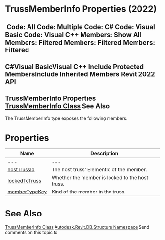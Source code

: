 # TrussMemberInfo Properties (2022)

﻿
 Code: All Code: Multiple Code: C# Code: Visual Basic Code: Visual C++  Members: Show All Members: Filtered Members: Filtered Members: Filtered   
---  
C#Visual BasicVisual C++
Include Protected MembersInclude Inherited Members
Revit 2022 API  
---  
TrussMemberInfo Properties  
[TrussMemberInfo Class](4d22fb31-c93c-7d65-31c3-49175eb3469d.md "TrussMemberInfo Class") See Also  
---  
The [TrussMemberInfo](4d22fb31-c93c-7d65-31c3-49175eb3469d.md "TrussMemberInfo Class") type exposes the following members.
# Properties
| Name | Description |
| --- | --- |
| --- | --- | --- |
| [hostTrussId](108d4d33-4879-c6a0-7773-f645f88692a5.md "hostTrussId Property") | The host truss' ElementId of the member. |
| [lockedToTruss](b5ad4173-f5af-9c3f-184f-6b0e9889ab72.md "lockedToTruss Property") | Whether the member is locked to the host truss. |
| [memberTypeKey](87c916ca-4e5a-15a3-3aef-d0f65a796a3f.md "memberTypeKey Property") | Kind of the member in the truss. |

# See Also
[TrussMemberInfo Class](4d22fb31-c93c-7d65-31c3-49175eb3469d.md "TrussMemberInfo Class")
[Autodesk.Revit.DB.Structure Namespace](d586b341-f687-9d90-e96d-255806b7d4fc.md "Autodesk.Revit.DB.Structure Namespace")
Send comments on this topic to 